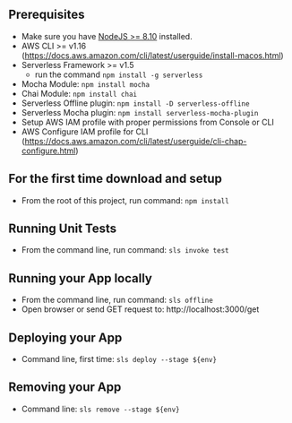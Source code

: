 ## Prerequisites
- Make sure you have [NodeJS >= 8.10](https://nodejs.org/en/) installed.
- AWS CLI >= v1.16 (https://docs.aws.amazon.com/cli/latest/userguide/install-macos.html)
- Serverless Framework >= v1.5 
    - run the command `npm install -g serverless`
- Mocha Module: `npm install mocha`
- Chai Module: `npm install chai`
- Serverless Offline plugin: `npm install -D serverless-offline`
- Serverless Mocha plugin: `npm install serverless-mocha-plugin`
- Setup AWS IAM profile with proper permissions from Console or CLI
- AWS Configure IAM profile for CLI (https://docs.aws.amazon.com/cli/latest/userguide/cli-chap-configure.html)

## For the first time download and setup
- From the root of this project, run command: `npm install`

## Running Unit Tests
- From the command line, run command: `sls invoke test`

## Running your App locally
- From the command line, run command: `sls offline`
- Open browser or send GET request to:  http://localhost:3000/get

## Deploying your App
- Command line, first time: `sls deploy --stage ${env}`

## Removing your App
- Command line: `sls remove --stage ${env}`